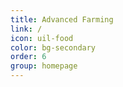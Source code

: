 ```yaml
---
title: Advanced Farming
link: /
icon: uil-food
color: bg-secondary
order: 6
group: homepage
---
```

